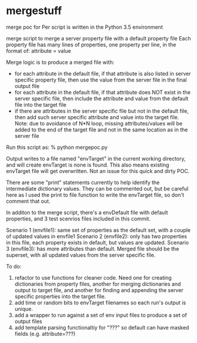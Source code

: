 # mergestuff
merge poc for Per
script is written in the Python 3.5 environment

merge script to merge a server property file with a default property file
Each property file has many lines of properties, one property per line, in the format of:
  attribute = value
 
Merge logic is to produce a merged file with:
  - for each attribute in the default file, if that attribute is also listed in server specific property file, then use the value from the server file in the final output file
  - for each attribute in the default file, if that attribute does NOT exist in the server specific file, then include the attribute and value from the default file into the target file
  - if there are attributes in the server specific file but not in the default file, then add such server specific attribute and value into the target file.   Note: due to avoidance of N*N loop, missing attributes/values will be added to the end of the target file and not in the same location as in the server file
  
Run this script as:
  % python mergepoc.py <server filename>
 
Output writes to a file named "envTarget" in the current working directory, and will create envTarget is none is found.  This also means existing envTarget file will get overwritten.  Not an issue for this quick and dirty POC.

There are some "print" statements currently to help identify the intermediate dictionary values.  They can be commented out, but be careful here as I used the print to file function to write the envTarget file, so don't comment that out.

In additon to the merge script, there's a envDefault file with default properties, and 3 test scenrios files included in this commit.

Scenario 1 (envfile1): same set of properties as the default set, with a couple of updated values in envfile1
Scenario 2 (envfile2): only has two properties in this file, each property exists in default, but values are updated.
Scenario 3 (envfile3): has more attributes than default.  Merged file should be the superset, with all updated values from the server specific file.

To do:
1) refactor to use functions for cleaner code.  Need one for creating dictionaries from property files, another for merging dictionaries and output to target file, and another for finding and appending the server specific properties into the target file.
2) add time or random bits to envTarget filenames so each run's output is unique.
3) add a wrapper to run against a set of env input files to produce a set of output files
4) add template parsing functionaltiy for "???" so default can have masked fields (e.g. attribute=???)
